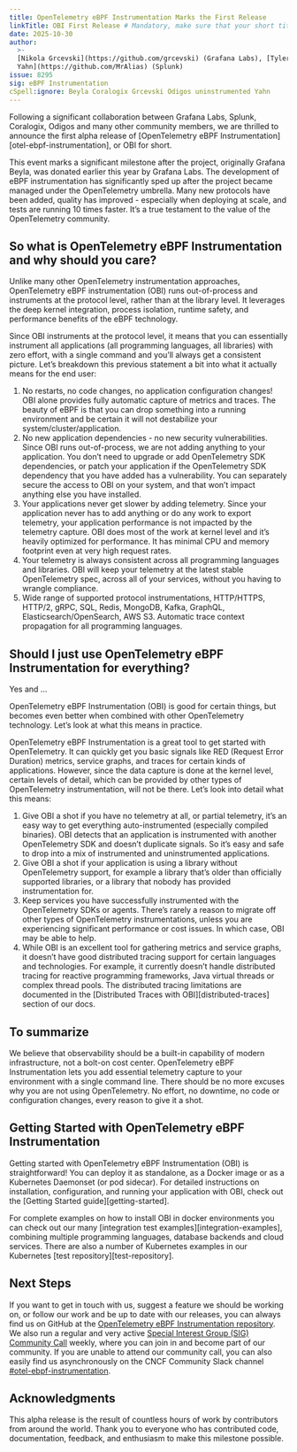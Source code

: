 ```yaml
---
title: OpenTelemetry eBPF Instrumentation Marks the First Release
linkTitle: OBI First Release # Mandatory, make sure that your short title.
date: 2025-10-30
author:
  >-
  [Nikola Grcevski](https://github.com/grcevski) (Grafana Labs), [Tyler
  Yahn](https://github.com/MrAlias) (Splunk)
issue: 8295
sig: eBPF Instrumentation
cSpell:ignore: Beyla Coralogix Grcevski Odigos uninstrumented Yahn
---
```


Following a significant collaboration between Grafana Labs, Splunk, Coralogix,
Odigos and many other community members, we are thrilled to announce the first
alpha release of [OpenTelemetry eBPF
Instrumentation][otel-ebpf-instrumentation], or OBI for short.

This event marks a significant milestone after the project, originally Grafana
Beyla, was donated earlier this year by Grafana Labs. The development of eBPF
instrumentation has significantly sped up after the project became managed under
the OpenTelemetry umbrella. Many new protocols have been added, quality has
improved - especially when deploying at scale, and tests are running 10 times
faster. It’s a true testament to the value of the OpenTelemetry community.

## So what is OpenTelemetry eBPF Instrumentation and why should you care?

Unlike many other OpenTelemetry instrumentation approaches, OpenTelemetry eBPF
instrumentation (OBI) runs out-of-process and instruments at the protocol level,
rather than at the library level. It leverages the deep kernel integration,
process isolation, runtime safety, and performance benefits of the eBPF
technology.

Since OBI instruments at the protocol level, it means that you can essentially
instrument all applications (all programming languages, all libraries) with zero
effort, with a single command and you’ll always get a consistent picture. Let’s
breakdown this previous statement a bit into what it actually means for the end
user:

1. No restarts, no code changes, no application configuration changes! OBI
   alone provides fully automatic capture of metrics and traces. The beauty of
   eBPF is that you can drop something into a running environment and be certain
   it will not destabilize your system/cluster/application.
2. No new application dependencies - no new security vulnerabilities. Since OBI
   runs out-of-process, we are not adding anything to your application. You
   don’t need to upgrade or add OpenTelemetry SDK dependencies, or patch your
   application if the OpenTelemetry SDK dependency that you have added has a
   vulnerability. You can separately secure the access to OBI on your system,
   and that won’t impact anything else you have installed.
3. Your applications never get slower by adding telemetry. Since your
   application never has to add anything or do any work to export telemetry,
   your application performance is not impacted by the telemetry capture. OBI
   does most of the work at kernel level and it’s heavily optimized for
   performance. It has minimal CPU and memory footprint even at very high
   request rates.
4. Your telemetry is always consistent across all programming languages and
   libraries. OBI will keep your telemetry at the latest stable OpenTelemetry
   spec, across all of your services, without you having to wrangle compliance.
5. Wide range of supported protocol instrumentations, HTTP/HTTPS, HTTP/2, gRPC,
   SQL, Redis, MongoDB, Kafka, GraphQL, Elasticsearch/OpenSearch, AWS S3.
   Automatic trace context propagation for all programming languages.

## Should I just use OpenTelemetry eBPF Instrumentation for everything?

Yes and …

OpenTelemetry eBPF Instrumentation (OBI) is good for certain things, but becomes
even better when combined with other OpenTelemetry technology. Let’s look at
what this means in practice.

OpenTelemetry eBPF Instrumentation is a great tool to get started with
OpenTelemetry. It can quickly get you basic signals like RED (Request Error
Duration) metrics, service graphs, and traces for certain kinds of applications.
However, since the data capture is done at the kernel level, certain levels of
detail, which can be provided by other types of OpenTelemetry instrumentation,
will not be there. Let’s look into detail what this means:

1. Give OBI a shot if you have no telemetry at all, or partial telemetry, it’s
   an easy way to get everything auto-instrumented (especially compiled
   binaries). OBI detects that an application is instrumented with another
   OpenTelemetry SDK and doesn’t duplicate signals. So it’s easy and safe to
   drop into a mix of instrumented and uninstrumented applications.
2. Give OBI a shot if your application is using a library without OpenTelemetry
   support, for example a library that’s older than officially supported
   libraries, or a library that nobody has provided instrumentation for.
3. Keep services you have successfully instrumented with the OpenTelemetry SDKs
   or agents. There’s rarely a reason to migrate off other types of
   OpenTelemetry instrumentations, unless you are experiencing significant
   performance or cost issues. In which case, OBI may be able to help.
4. While OBI is an excellent tool for gathering metrics and service graphs, it
   doesn’t have good distributed tracing support for certain languages and
   technologies. For example, it currently doesn’t handle distributed tracing
   for reactive programming frameworks, Java virtual threads or complex thread
   pools. The distributed tracing limitations are documented in the [Distributed
   Traces with OBI][distributed-traces] section of our docs.

## To summarize

We believe that observability should be a built-in capability of modern
infrastructure, not a bolt-on cost center. OpenTelemetry eBPF Instrumentation
lets you add essential telemetry capture to your environment with a single
command line. There should be no more excuses why you are not using
OpenTelemetry. No effort, no downtime, no code or configuration changes, every
reason to give it a shot.

## Getting Started with OpenTelemetry eBPF Instrumentation

Getting started with OpenTelemetry eBPF Instrumentation (OBI) is
straightforward\! You can deploy it as standalone, as a Docker image or as a
Kubernetes Daemonset (or pod sidecar). For detailed instructions on
installation, configuration, and running your application with OBI, check out
the [Getting Started guide][getting-started].

For complete examples on how to install OBI in docker environments you can check
out our many [integration test examples][integration-examples], combining
multiple programming languages, database backends and cloud services. There are
also a number of Kubernetes examples in our Kubernetes [test
repository][test-repository].

## Next Steps

If you want to get in touch with us, suggest a feature we should be working on,
or follow our work and be up to date with our releases, you can always find us
on GitHub at the
[OpenTelemetry eBPF Instrumentation repository](https://github.com/open-telemetry/opentelemetry-ebpf-instrumentation).
We also run a regular and very active
[Special Interest Group (SIG) Community Call](https://github.com/open-telemetry/community?tab=readme-ov-file#sig-ebpf-instrumentation)
weekly, where you can join in and become part of our community. If you are
unable to attend our community call, you can also easily find us asynchronously
on the CNCF Community Slack channel
[\#otel-ebpf-instrumentation](https://cloud-native.slack.com/archives/C08P9L4FPKJ).

## Acknowledgments

This alpha release is the result of countless hours of work by contributors from
around the world. Thank you to everyone who has contributed code, documentation,
feedback, and enthusiasm to make this milestone possible.
